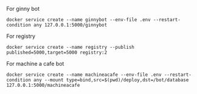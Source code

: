 For ginny bot  

`docker service create --name ginnybot --env-file .env --restart-condition any 127.0.0.1:5000/ginnybot`

For registry   

`docker service create --name registry --publish published=5000,target=5000 registry:2`

For machine a cafe bot  

`docker service create --name machineacafe --env-file .env --restart-condition any --mount type=bind,src=$(pwd)/deploy,dst=/bot/database 127.0.0.1:5000/machineacafe`


